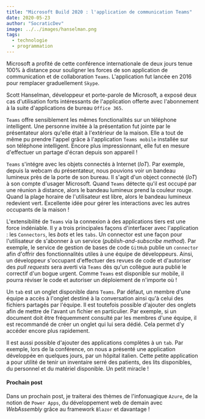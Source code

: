 ```yaml
---
title: "Microsoft Build 2020 : l'application de communication Teams"
date: 2020-05-23
author: "SocraticDev"
image: ../../images/hanselman.png
tags:
  - technologie
  - programmation
---
```


Microsoft a profité de cette conférence internationale de deux jours tenue 100% à distance pour souligner les forces de son application de communication et de collaboration `Teams`. L'application fut lancée en 2016 pour remplacer graduellement `Skype`.

Scott Hanselman, développeur et porte-parole de Microsoft, a exposé deux cas d'utilisation forts intéressants de l'application offerte avec l'abonnement à la suite d'applications de bureau `Office 365`.

`Teams` offre sensiblement les mêmes fonctionalités sur un téléphone intelligent. Une personne invitée à la présentation fut jointe par le présentateur alors qu'elle était à l'extérieur de la maison. Elle a tout de même pu prendre l'appel grâce à l'application `Teams mobile` installée sur son téléphone intelligent. Encore plus impressionnant, elle fut en mesure d'effectuer un partage d'écran depuis son appareil !

`Teams` s'intégre avec les objets connectés à Internet (_IoT_).
Par exemple, depuis la webcam du présentateur, nous pouvions voir un bandeau lumineux près de la porte de son bureau. Il s'agit d'un object connecté (_IoT_) à son compte d'usager Microsoft. Quand `Teams` détecte qu'il est occupé par une réunion à distance, alors le bandeau lumineux prend la couleur rouge. Quand la plage horaire de l'utilisateur est libre, alors le bandeau lumineux redevient vert. Excellente idée pour gérer les interactions avec les autres occupants de la maison !

L'extensibilité de `Teams` via la connexion à des applications tiers est une force indéniable. Il y a trois principales façons d'interfacer avec l'application : les `Connectors`, les _bots_ et les `tabs`. Un connector est une façon pour l'utilisateur de s'abonner à un service (_publish-and-subscribe method_). Par exemple, le service de gestion de bases de code `GitHub` publie un `connector` afin d'offrir des fonctionnalités utiles à une équipe de développeurs. Ainsi, un développeur s'occupant d'effectuer des revues de code et d'autoriser des _pull requests_ sera averti via `Teams` dès qu'un collègue aura publié le correctif d'un bogue urgent. Comme `Teams` est disponible sur mobile, il pourra réviser le code et autoriser un déploiement de n'importe où !

Un `tab` est un onglet disponible dans `Teams`. Par défaut, un membre d'une équipe a accès à l'onglet destiné à la conversation ainsi qu'à celui des fichiers partagés par l'équipe. Il est toutefois possible d'ajouter des onglets afin de mettre de l'avant un fichier en particulier. Par exemple, si un document doit être fréquemment consulté par les membres d'une équipe, il est recommandé de créer un onglet qui lui sera dédié. Cela permet d'y accéder encore plus rapidement.

Il est aussi possible d'ajouter des applications complètes à un `tab`. Par exemple, lors de la conférence, on nous a présenté une application développée en quelques jours, par un hôpital italien. Cette petite application a pour utilité de tenir un inventaire serré des patients, des lits disponibles, du personnel et du matériel disponible. Un petit miracle !

#### Prochain post

Dans un prochain post, je traiterai des thèmes de l'infonuagique `Azure`, de la notion de `Power Apps`, du développement web de demain avec _WebAssembly_ grâce au framework `Blazor` et davantage !
